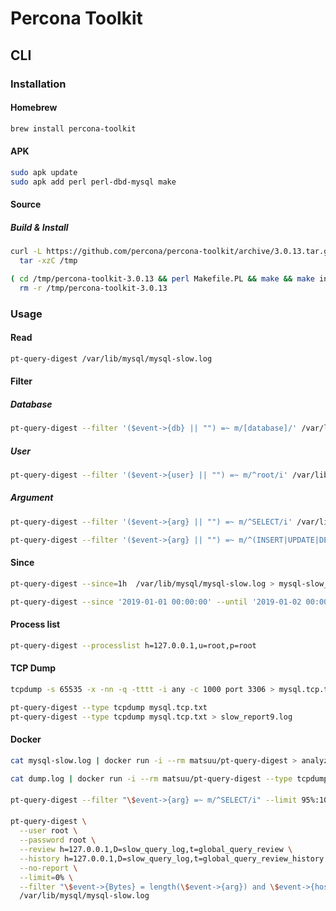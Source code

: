 # Percona Toolkit

## CLI

### Installation

#### Homebrew

```sh
brew install percona-toolkit
```

#### APK

```sh
sudo apk update
sudo apk add perl perl-dbd-mysql make
```

#### Source

##### Build & Install

```sh
curl -L https://github.com/percona/percona-toolkit/archive/3.0.13.tar.gz | \
  tar -xzC /tmp

( cd /tmp/percona-toolkit-3.0.13 && perl Makefile.PL && make && make install ) && \
  rm -r /tmp/percona-toolkit-3.0.13
```

### Usage

#### Read

```sh
pt-query-digest /var/lib/mysql/mysql-slow.log
```

#### Filter

##### Database

```sh
pt-query-digest --filter '($event->{db} || "") =~ m/[database]/' /var/lib/mysql/mysql-slow.log
```

##### User

```sh
pt-query-digest --filter '($event->{user} || "") =~ m/^root/i' /var/lib/mysql/mysql-slow.log
```

##### Argument

```sh
pt-query-digest --filter '($event->{arg} || "") =~ m/^SELECT/i' /var/lib/mysql/mysql-slow.log
```

```sh
pt-query-digest --filter '($event->{arg} || "") =~ m/^(INSERT|UPDATE|DELETE)/i' /var/lib/mysql/mysql-slow.log
```

#### Since

```sh
pt-query-digest --since=1h  /var/lib/mysql/mysql-slow.log > mysql-slow_report.log
```

```sh
pt-query-digest --since '2019-01-01 00:00:00' --until '2019-01-02 00:00:00' /var/lib/mysql/mysql-slow.log > mysql-slow_report.log
```

#### Process list

```sh
pt-query-digest --processlist h=127.0.0.1,u=root,p=root
```

#### TCP Dump

```sh
tcpdump -s 65535 -x -nn -q -tttt -i any -c 1000 port 3306 > mysql.tcp.txt

pt-query-digest --type tcpdump mysql.tcp.txt
pt-query-digest --type tcpdump mysql.tcp.txt > slow_report9.log
```

#### Docker

```sh
cat mysql-slow.log | docker run -i --rm matsuu/pt-query-digest > analyzed-slow.log
```

```sh
cat dump.log | docker run -i --rm matsuu/pt-query-digest --type tcpdump > analyzed-slow.log
```

####

```sh
pt-query-digest --filter "\$event->{arg} =~ m/^SELECT/i" --limit 95%:10 /var/lib/mysql/mysql-slow.log
```

####

```sh
pt-query-digest \
  --user root \
  --password root \
  --review h=127.0.0.1,D=slow_query_log,t=global_query_review \
  --history h=127.0.0.1,D=slow_query_log,t=global_query_review_history \
  --no-report \
  --limit=0% \
  --filter "\$event->{Bytes} = length(\$event->{arg}) and \$event->{hostname} = \"$HOSTNAME\"" \
  /var/lib/mysql/mysql-slow.log
```
